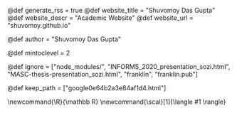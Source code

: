 <!--
Add here global page variables to use throughout your
website.
The website_* must be defined for the RSS to work
-->
@def generate_rss = true
@def website_title = "Shuvomoy Das Gupta"
@def website_descr = "Academic Website"
@def website_url   = "shuvomoy.github.io"

@def author = "Shuvomoy Das Gupta"

@def mintoclevel = 2


<!--
Add here files or directories that should be ignored by Franklin, otherwise
these files might be copied and, if markdown, processed by Franklin which
you might not want. Indicate directories by ending the name with a `/`.
-->
@def ignore = ["node_modules/", "INFORMS_2020_presentation_sozi.html", "MASC-thesis-presentation_sozi.html", "franklin", "franklin.pub"]

@def keep_path = ["google0e64b2a3e84af1d4.html"]

<!--
Add here global latex commands to use throughout your
pages. It can be math commands but does not need to be.
For instance:
* \newcommand{\phrase}{This is a long phrase to copy.}
-->
\newcommand{\R}{\mathbb R}
\newcommand{\scal}[1]{\langle #1 \rangle}